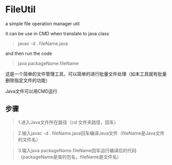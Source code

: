 # FileUtil
a simple file operation manager util

it can be use in CMD when translate to java class


>javac -d . fileName.java


and then run the code

>java packageName.fileName



这是一个简单的文件管理工具，可以简单的进行批量文件处理（如本工具就有批量删除指定文件的功能）

Java文件可以用CMD运行

## 步骤

>1.进入Java文件所在路径（cd 文件夹路径，回车）

>2.输入javac -d . fileName.java回车编译Java文件（fileName是Java文件的文件名）

>3.输入java packageName.fileName回车运行编译后的代码（packageName是类的包名，fileName是文件名）
